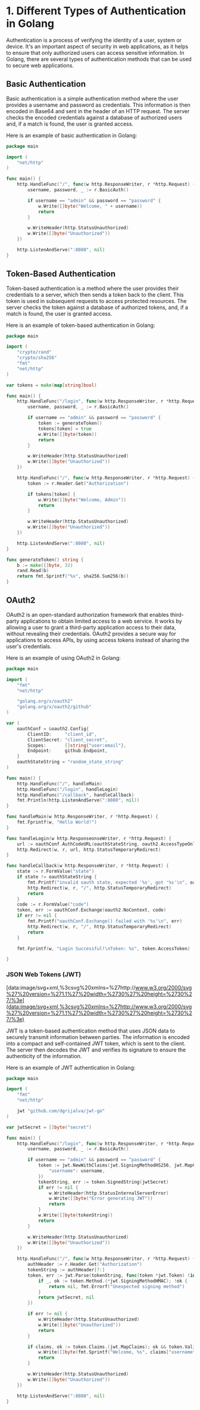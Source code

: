 # **1. Different Types of Authentication in Golang**

Authentication is a process of verifying the identity of a user, system or device. It's an important aspect of security in web applications, as it helps to ensure that only authorized users can access sensitive information. In Golang, there are several types of authentication methods that can be used to secure web applications.

## **Basic Authentication**

Basic authentication is a simple authentication method where the user provides a username and password as credentials. This information is then encoded in Base64 and sent in the header of an HTTP request. The server checks the encoded credentials against a database of authorized users and, if a match is found, the user is granted access.

Here is an example of basic authentication in Golang:

```go
package main

import (
	"net/http"
)

func main() {
	http.HandleFunc("/", func(w http.ResponseWriter, r *http.Request) {
		username, password, _ := r.BasicAuth()

		if username == "admin" && password == "password" {
			w.Write([]byte("Welcome, " + username))
			return
		}

		w.WriteHeader(http.StatusUnauthorized)
		w.Write([]byte("Unauthorized"))
	})

	http.ListenAndServe(":8080", nil)
}
```

## **Token-Based Authentication**

Token-based authentication is a method where the user provides their credentials to a server, which then sends a token back to the client. This token is used in subsequent requests to access protected resources. The server checks the token against a database of authorized tokens, and, if a match is found, the user is granted access.

Here is an example of token-based authentication in Golang:

```go
package main

import (
	"crypto/rand"
	"crypto/sha256"
	"fmt"
	"net/http"
)

var tokens = make(map[string]bool)

func main() {
	http.HandleFunc("/login", func(w http.ResponseWriter, r *http.Request) {
		username, password, _ := r.BasicAuth()

		if username == "admin" && password == "password" {
			token := generateToken()
			tokens[token] = true
			w.Write([]byte(token))
			return
		}

		w.WriteHeader(http.StatusUnauthorized)
		w.Write([]byte("Unauthorized"))
	})

	http.HandleFunc("/", func(w http.ResponseWriter, r *http.Request) {
		token := r.Header.Get("Authorization")

		if tokens[token] {
			w.Write([]byte("Welcome, Admin"))
			return
		}

		w.WriteHeader(http.StatusUnauthorized)
		w.Write([]byte("Unauthorized"))
	})

	http.ListenAndServe(":8080", nil)
}

func generateToken() string {
	b := make([]byte, 32)
	rand.Read(b)
	return fmt.Sprintf("%x", sha256.Sum256(b))
}

```

## **OAuth2**

OAuth2 is an open-standard authorization framework that enables third-party applications to obtain limited access to a web service. It works by allowing a user to grant a third-party application access to their data, without revealing their credentials. OAuth2 provides a secure way for applications to access APIs, by using access tokens instead of sharing the user's credentials.

Here is an example of using OAuth2 in Golang:

```go
package main

import (
	"fmt"
	"net/http"

	"golang.org/x/oauth2"
	"golang.org/x/oauth2/github"
)

var (
	oauthConf = &oauth2.Config{
		ClientID:     "client_id",
		ClientSecret: "client_secret",
		Scopes:       []string{"user:email"},
		Endpoint:     github.Endpoint,
	}
	oauthStateString = "random_state_string"
)

func main() {
	http.HandleFunc("/", handleMain)
	http.HandleFunc("/login", handleLogin)
	http.HandleFunc("/callback", handleCallback)
	fmt.Println(http.ListenAndServe(":8080", nil))
}

func handleMain(w http.ResponseWriter, r *http.Request) {
	fmt.Fprintf(w, "Hello World!")
}

func handleLogin(w http.ResponseonseWriter, r *http.Request) {
	url := oauthConf.AuthCodeURL(oauthStateString, oauth2.AccessTypeOnline)
	http.Redirect(w, r, url, http.StatusTemporaryRedirect)
}

func handleCallback(w http.ResponseWriter, r *http.Request) {
	state := r.FormValue("state")
	if state != oauthStateString {
		fmt.Printf("invalid oauth state, expected '%s', got '%s'\n", oauthStateString, state)
		http.Redirect(w, r, "/", http.StatusTemporaryRedirect)
		return
	}
	code := r.FormValue("code")
	token, err := oauthConf.Exchange(oauth2.NoContext, code)
	if err != nil {
		fmt.Printf("oauthConf.Exchange() failed with '%s'\n", err)
		http.Redirect(w, r, "/", http.StatusTemporaryRedirect)
		return
	}

	fmt.Fprintf(w, "Login Successful!\nToken: %s", token.AccessToken)

}
```

### **JSON Web Tokens (JWT)**

[data:image/svg+xml,%3csvg%20xmlns=%27http://www.w3.org/2000/svg%27%20version=%271.1%27%20width=%2730%27%20height=%2730%27/%3e](data:image/svg+xml,%3csvg%20xmlns=%27http://www.w3.org/2000/svg%27%20version=%271.1%27%20width=%2730%27%20height=%2730%27/%3e)

JWT is a token-based authentication method that uses JSON data to securely transmit information between parties. The information is encoded into a compact and self-contained JWT token, which is sent to the client. The server then decodes the JWT and verifies its signature to ensure the authenticity of the information.

Here is an example of JWT authentication in Golang:

```go
package main

import (
	"fmt"
	"net/http"

	jwt "github.com/dgrijalva/jwt-go"
)

var jwtSecret = []byte("secret")

func main() {
	http.HandleFunc("/login", func(w http.ResponseWriter, r *http.Request) {
		username, password, _ := r.BasicAuth()

		if username == "admin" && password == "password" {
			token := jwt.NewWithClaims(jwt.SigningMethodHS256, jwt.MapClaims{
				"username": username,
			})
			tokenString, err := token.SignedString(jwtSecret)
			if err != nil {
				w.WriteHeader(http.StatusInternalServerError)
				w.Write([]byte("Error generating JWT"))
				return
			}
			w.Write([]byte(tokenString))
			return
		}

		w.WriteHeader(http.StatusUnauthorized)
		w.Write([]byte("Unauthorized"))
	})

	http.HandleFunc("/", func(w http.ResponseWriter, r *http.Request) {
		authHeader := r.Header.Get("Authorization")
		tokenString := authHeader[7:]
		token, err := jwt.Parse(tokenString, func(token *jwt.Token) (interface{}, error) {
			if _, ok := token.Method.(*jwt.SigningMethodHMAC); !ok {
				return nil, fmt.Errorf("Unexpected signing method")
			}
			return jwtSecret, nil
		})

		if err != nil {
			w.WriteHeader(http.StatusUnauthorized)
			w.Write([]byte("Unauthorized"))
			return
		}

		if claims, ok := token.Claims.(jwt.MapClaims); ok && token.Valid {
			w.Write([]byte(fmt.Sprintf("Welcome, %s", claims["username"])))
			return
		}

		w.WriteHeader(http.StatusUnauthorized)
		w.Write([]byte("Unauthorized"))
	})

	http.ListenAndServe(":8080", nil)
}
```
